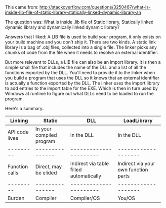 This came from: http://stackoverflow.com/questions/3250467/what-is-inside-lib-file-of-static-library-statically-linked-dynamic-library-an

The question was:
What is inside .lib file of Static library, Statically linked dynamic library and dynamically linked dynamic library?

Answers that I liked:
A LIB file is used to build your program, it only exists on your build machine and you don't ship it. There are two kinds. A static link library is a bag of .obj files, collected into a single file. The linker picks any chunks of code from the file when it needs to resolve an external identifier.

But more relevant to DLLs, a LIB file can also be an import library. It is then a simple small file that includes the name of the DLL and a list of all the functions exported by the DLL. You'll need to provide it to the linker when you build a program that uses the DLL so it knows that an external identifier is actually a function exported by the DLL. The linker uses the import library to add entries to the import table for the EXE. Which is then in turn used by Windows at runtime to figure out what DLLs need to be loaded to run the program.

Here's a summary:

|Linking  | Static        | DLL                  | LoadLibrary       |
|---------|---------------|----------------------|------------------
|API code lives| In your compiled program  | In the DLL           | In the DLL        |
|---------|---------------|----------------------|-------------------
|Function calls | Direct, may be elided  | Indirect via table filled automatically  | Indirect via your own function parts
|---------|---------------|----------------------|-------------------
|Burden   | Compiler      | Compiler/OS          | You/OS
